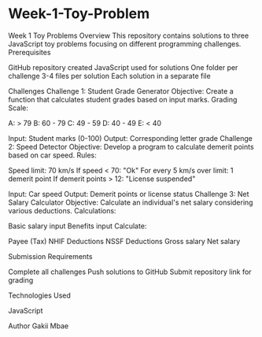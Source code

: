 # Week-1-Toy-Problem
Week 1 Toy Problems
Overview
This repository contains solutions to three JavaScript toy problems focusing on different programming challenges.
Prerequisites

GitHub repository created
JavaScript used for solutions
One folder per challenge
3-4 files per solution
Each solution in a separate file

Challenges
Challenge 1: Student Grade Generator
Objective: Create a function that calculates student grades based on input marks.
Grading Scale:

A: > 79
B: 60 - 79
C: 49 - 59
D: 40 - 49
E: < 40

Input: Student marks (0-100)
Output: Corresponding letter grade
Challenge 2: Speed Detector
Objective: Develop a program to calculate demerit points based on car speed.
Rules:

Speed limit: 70 km/s
If speed < 70: "Ok"
For every 5 km/s over limit: 1 demerit point
If demerit points > 12: "License suspended"

Input: Car speed
Output: Demerit points or license status
Challenge 3: Net Salary Calculator
Objective: Calculate an individual's net salary considering various deductions.
Calculations:

Basic salary input
Benefits input
Calculate:

Payee (Tax)
NHIF Deductions
NSSF Deductions
Gross salary
Net salary

Submission Requirements

Complete all challenges
Push solutions to GitHub
Submit repository link for grading

Technologies Used

JavaScript


Author
Gakii Mbae
